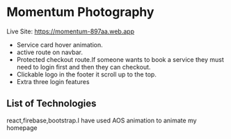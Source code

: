 # Momentum Photography

Live Site:  https://momentum-897aa.web.app

* Service card hover animation.
* active route on navbar.
* Protected checkout route.If someone wants to book a service they must need to login first and then they can checkout.
* Clickable logo in the footer it scroll up to the top.
* Extra three login features

## List of Technologies

react,firebase,bootstrap.I have used AOS animation to animate my homepage